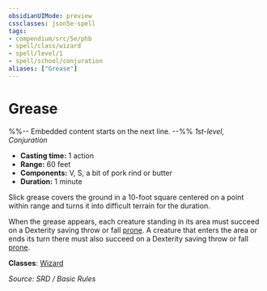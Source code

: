 ```yaml
---
obsidianUIMode: preview
cssclasses: json5e-spell
tags:
- compendium/src/5e/phb
- spell/class/wizard
- spell/level/1
- spell/school/conjuration
aliases: ["Grease"]
---
```

# Grease
%%-- Embedded content starts on the next line. --%%
*1st-level, Conjuration*  

- **Casting time:** 1 action
- **Range:** 60 feet
- **Components:** V, S, a bit of pork rind or butter
- **Duration:** 1 minute

Slick grease covers the ground in a 10-foot square centered on a point within range and turns it into difficult terrain for the duration.

When the grease appears, each creature standing in its area must succeed on a Dexterity saving throw or fall [prone](rules/conditions.md#prone). A creature that enters the area or ends its turn there must also succeed on a Dexterity saving throw or fall [prone](rules/conditions.md#prone).

**Classes**: [Wizard](compendium/classes/wizard.md)

*Source: SRD / Basic Rules*